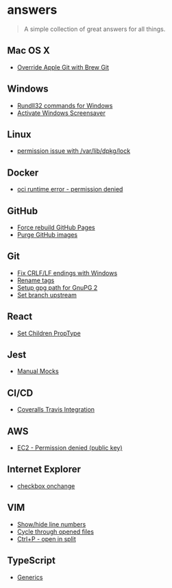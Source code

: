 # answers

> A simple collection of great answers for all things.

## Mac OS X

- [Override Apple Git with Brew Git](http://apple.stackexchange.com/a/93179)

## Windows

- [Rundll32 commands for Windows](http://www.thewindowsclub.com/rundll32-shortcut-commands-windows)
- [Activate Windows Screensaver](http://www.howtogeek.com/howto/windows-vista/create-icons-to-start-the-screensaver-on-windows-vista/)

## Linux

- [permission issue with /var/lib/dpkg/lock](http://askubuntu.com/a/102084)

## Docker

- [oci runtime error - permission denied](https://github.com/docker-library/elasticsearch/issues/73#issuecomment-162009840)

## GitHub

- [Force rebuild GitHub Pages](http://stackoverflow.com/a/24099328)
- [Purge GitHub images](https://help.github.com/articles/why-do-my-images-have-strange-urls/#removing-an-image-from-camos-cache)

## Git

- [Fix CRLF/LF endings with Windows](https://help.github.com/articles/dealing-with-line-endings/)
- [Rename tags](http://stackoverflow.com/questions/1028649/how-do-you-rename-a-git-tag)
- [Setup gpg path for GnuPG 2](http://stackoverflow.com/a/34767663)
- [Set branch upstream](http://stackoverflow.com/a/6089415/2593947)

## React

- [Set Children PropType](https://github.com/yannickcr/eslint-plugin-react/issues/7#issuecomment-90294004)

## Jest

- [Manual Mocks](https://github.com/facebook/jest/blob/master/docs/ManualMocks.md)

## CI/CD

- [Coveralls Travis Integration](https://coveralls.zendesk.com/hc/en-us/articles/201347419-Coveralls-currently-supports)

## AWS

- [EC2 - Permission denied (public key)](http://stackoverflow.com/a/18552866/2593947)

## Internet Explorer

- [checkbox onchange](http://stackoverflow.com/a/1594733/2593947)

## VIM

- [Show/hide line numbers](http://www.cyberciti.biz/faq/vi-show-line-numbers/)
- [Cycle through opened files](http://stackoverflow.com/a/19971092)
- [Ctrl+P - open in split](https://github.com/kien/ctrlp.vim/issues/124#issuecomment-3784965)

## TypeScript

- [Generics](https://www.typescriptlang.org/play/#src=%2F%2F%20generics%20in%20arrow%20functions%0D%0Aconst%20foo%20%3D%20%3CT%3E(arg%3A%20T)%3A%20T%20%3D%3E%20%7B%0D%0A%20%20%20%20return%20arg%3B%0D%0A%7D%3B%0D%0A%0D%0Afoo('hello%20world')%3B%0D%0A%0D%0A%2F%2F%20generics%20in%20class%20methods%0D%0Aclass%20Foo%20%7B%0D%0A%20%20%20%20echo%3CT%3E(arg%3A%20T)%3A%20T%20%7B%0D%0A%20%20%20%20%20%20%20%20return%20arg%3B%0D%0A%20%20%20%20%7D%0D%0A%7D%0D%0A%0D%0Aconst%20f%20%3D%20new%20Foo()%3B%0D%0Af.echo('hello%20world')%3B)
